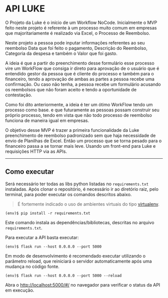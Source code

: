 # API LUKE

O Projeto da Luke é o início de um Workflow NoCode. Inicialmente o MVP feito neste projeto é referente à um processo muito comum em empresas que majoritariamente é realizado via Excel, o Processo de Reembolso.

Neste projeto a pessoa pode inputar informações referentes ao seu reembolso Data que foi feito o pagamento, Descrição do Reembolso, Categoria da despesa e também o Valor que foi gasto.

A ideia é que a partir do preenchimento desse formulário esse processo vire um WorkFlow que consiga ir direto para aprovação de o usuário que é entendido gestor da pessoa que é cliente do processo e também para o financeiro, tendo a aprovação de ambas as partes a pessoa recebe uma confirmação. Ou caso não tenha, a pessoa recebe um formulário acusando os reembolsos que não foram aceito e tendo a oportunidade de contestação.

Como foi dito anteriormente, a ideia é ter um ótimo WorkFlow tendo um processo como base. e que futuramente as pessoas possam construir seu próprio processo, tendo em vista que não todo processo de reembolso funciona de maneira igual em empresas.

O objetivo desse MVP é trazer a primeira funcionalidade da Luke preenchimento de reembolso padronizado sem que haja necessidade de envio de Planilhas de Excel. Então um processo que se torna pesado para o financeiro passa a se tornar mais leve. Usando um front-end para Luke e requisições HTTP via as APIs.

---

## Como executar

Será necessário ter todas as libs python listadas no `requirements.txt` instaladas.
Após clonar o repositório, é necessário ir ao diretório raiz, pelo terminal, para poder executar os comandos descritos abaixo.

> É fortemente indicado o uso de ambientes virtuais do tipo [virtualenv](https://virtualenv.pypa.io/en/latest/installation.html).

```
(env)$ pip install -r requirements.txt
```

Este comando instala as dependências/bibliotecas, descritas no arquivo `requirements.txt`.

Para executar a API basta executar:

```
(env)$ flask run --host 0.0.0.0 --port 5000
```

Em modo de desenvolvimento é recomendado executar utilizando o parâmetro reload, que reiniciará o servidor
automaticamente após uma mudança no código fonte.

```
(env)$ flask run --host 0.0.0.0 --port 5000 --reload
```

Abra o [http://localhost:5000/#/](http://localhost:5000/#/) no navegador para verificar o status da API em execução.
